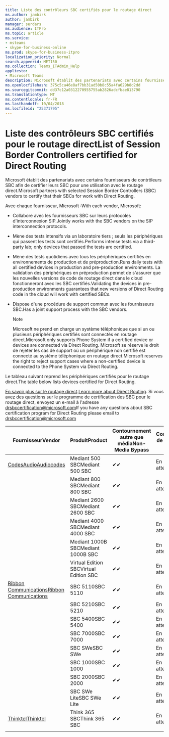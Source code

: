 ```yaml
---
title: Liste des contrôleurs SBC certifiés pour le routage direct
ms.author: jambirk
author: jambirk
manager: serdars
ms.audience: ITPro
ms.topic: article
ms.service:
- msteams
- skype-for-business-online
ms.prod: skype-for-business-itpro
localization_priority: Normal
search.appverid: MET150
ms.collection: Teams_ITAdmin_Help
appliesto:
- Microsoft Teams
description: Microsoft établit des partenariats avec certains fournisseurs SBC afin de certifier leur SBC pour une utilisation avec le routage direct.
ms.openlocfilehash: 375c5ca46e8af7bb31ad50b8c55a4fa629b8d2dd
ms.sourcegitcommit: dd37c12a0312270955755ab2826adcfbae813790
ms.translationtype: MT
ms.contentlocale: fr-FR
ms.lasthandoff: 10/04/2018
ms.locfileid: "25371795"
---
```

# <a name="list-of-session-border-controllers-certified-for-direct-routing"></a><span data-ttu-id="f0233-103">Liste des contrôleurs SBC certifiés pour le routage direct</span><span class="sxs-lookup"><span data-stu-id="f0233-103">List of Session Border Controllers certified for Direct Routing</span></span>

<span data-ttu-id="f0233-104">Microsoft établit des partenariats avec certains fournisseurs de contrôleurs SBC afin de certifier leurs SBC pour une utilisation avec le routage direct.</span><span class="sxs-lookup"><span data-stu-id="f0233-104">Microsoft partners with selected Session Border Controllers (SBC) vendors to certify that their SBCs for work with Direct Routing.</span></span> 

<span data-ttu-id="f0233-105">Avec chaque fournisseur, Microsoft :</span><span class="sxs-lookup"><span data-stu-id="f0233-105">With each vendor, Microsoft:</span></span> 

- <span data-ttu-id="f0233-106">Collabore avec les fournisseurs SBC sur leurs protocoles d'interconnexion SIP.</span><span class="sxs-lookup"><span data-stu-id="f0233-106">Jointly works with the SBC vendors on the SIP interconnection protocols.</span></span>
- <span data-ttu-id="f0233-107">Mène des tests intensifs via un laboratoire tiers ; seuls les périphériques qui passent les tests sont certifiés.</span><span class="sxs-lookup"><span data-stu-id="f0233-107">Performs intense tests via a third-party lab; only devices that passed the tests are certified.</span></span> 
- <span data-ttu-id="f0233-108">Mène des tests quotidiens avec tous les périphériques certifiés en environnements de production et de préproduction.</span><span class="sxs-lookup"><span data-stu-id="f0233-108">Runs daily tests with all certified devices in production and pre-production environments.</span></span> <span data-ttu-id="f0233-109">La validation des périphériques en préproduction permet de s'assurer que les nouvelles versions de code de routage direct dans le cloud fonctionneront avec les SBC certifiés.</span><span class="sxs-lookup"><span data-stu-id="f0233-109">Validating the devices in pre-production environments guarantees that new versions of Direct Routing code in the cloud will work with certified SBCs.</span></span> 
- <span data-ttu-id="f0233-110">Dispose d'une procédure de support commun avec les fournisseurs SBC.</span><span class="sxs-lookup"><span data-stu-id="f0233-110">Has a joint support process with the SBC vendors.</span></span>


  > [!NOTE]
  > <span data-ttu-id="f0233-111">Microsoft ne prend en charge un système téléphonique que si un ou plusieurs périphériques certifiés sont connectés en routage direct.</span><span class="sxs-lookup"><span data-stu-id="f0233-111">Microsoft only supports Phone System if a certified device or devices are connected via Direct Routing.</span></span> <span data-ttu-id="f0233-112">Microsoft se réserve le droit de rejeter les cas de support où un périphérique non certifié est connecté au système téléphonique en routage direct.</span><span class="sxs-lookup"><span data-stu-id="f0233-112">Microsoft reserves the right to reject support cases where a non-certified device is connected to the Phone System via Direct Routing.</span></span> 

<span data-ttu-id="f0233-113">Le tableau suivant reprend les périphériques certifiés pour le routage direct.</span><span class="sxs-lookup"><span data-stu-id="f0233-113">The table below lists devices certified for Direct Routing.</span></span> 

<span data-ttu-id="f0233-114">[En savoir plus sur le routage direct](https://aka.ms/dr).</span><span class="sxs-lookup"><span data-stu-id="f0233-114">[Learn more about Direct Routing](https://aka.ms/dr).</span></span> <span data-ttu-id="f0233-115">Si vous avez des questions sur le programme de certification des SBC pour le routage direct, envoyez un e-mail à l'adresse drsbccertification@microsoft.com</span><span class="sxs-lookup"><span data-stu-id="f0233-115">If you have any questions about SBC certification program for Direct Routing please email to drsbccertification@microsoft.com</span></span>


|                                                       <span data-ttu-id="f0233-116">Fournisseur</span><span class="sxs-lookup"><span data-stu-id="f0233-116">Vendor</span></span>                                                        |       <span data-ttu-id="f0233-117">Produit</span><span class="sxs-lookup"><span data-stu-id="f0233-117">Product</span></span>       | <span data-ttu-id="f0233-118">Contournement autre que média</span><span class="sxs-lookup"><span data-stu-id="f0233-118">Non-Media Bypass</span></span> | <span data-ttu-id="f0233-119">Contournement de média</span><span class="sxs-lookup"><span data-stu-id="f0233-119">Media Bypass</span></span> | <span data-ttu-id="f0233-120">Version du logiciel</span><span class="sxs-lookup"><span data-stu-id="f0233-120">Software Version</span></span> |
|---------------------------------------------------------------------------------------------------------------------|---------------------|------------------|--------------|------------------|
| [<span data-ttu-id="f0233-121">CodesAudio</span><span class="sxs-lookup"><span data-stu-id="f0233-121">Audiocodes</span></span>](https://www.audiocodes.com/solutions-products/products/products-for-microsoft-365/sbcs-media-gateways) |   <span data-ttu-id="f0233-122">Mediant 500 SBC</span><span class="sxs-lookup"><span data-stu-id="f0233-122">Mediant 500 SBC</span></span>   |     <span data-ttu-id="f0233-123">&#10004;</span><span class="sxs-lookup"><span data-stu-id="f0233-123">&#10004;</span></span>     |   <span data-ttu-id="f0233-124">En attente</span><span class="sxs-lookup"><span data-stu-id="f0233-124">Pending</span></span>    |  <span data-ttu-id="f0233-125">7.20A.200.055</span><span class="sxs-lookup"><span data-stu-id="f0233-125">7.20A.200.055</span></span>   |
|                                                                                                                     |   <span data-ttu-id="f0233-126">Mediant 800 SBC</span><span class="sxs-lookup"><span data-stu-id="f0233-126">Mediant 800 SBC</span></span>   |     <span data-ttu-id="f0233-127">&#10004;</span><span class="sxs-lookup"><span data-stu-id="f0233-127">&#10004;</span></span>     |   <span data-ttu-id="f0233-128">En attente</span><span class="sxs-lookup"><span data-stu-id="f0233-128">Pending</span></span>    |  <span data-ttu-id="f0233-129">7.20A.200.055</span><span class="sxs-lookup"><span data-stu-id="f0233-129">7.20A.200.055</span></span>   |
|                                                                                                                     |  <span data-ttu-id="f0233-130">Mediant 2600 SBC</span><span class="sxs-lookup"><span data-stu-id="f0233-130">Mediant 2600 SBC</span></span>   |     <span data-ttu-id="f0233-131">&#10004;</span><span class="sxs-lookup"><span data-stu-id="f0233-131">&#10004;</span></span>     |   <span data-ttu-id="f0233-132">En attente</span><span class="sxs-lookup"><span data-stu-id="f0233-132">Pending</span></span>    |  <span data-ttu-id="f0233-133">7.20A.200.055</span><span class="sxs-lookup"><span data-stu-id="f0233-133">7.20A.200.055</span></span>   |
|                                                                                                                     |  <span data-ttu-id="f0233-134">Mediant 4000 SBC</span><span class="sxs-lookup"><span data-stu-id="f0233-134">Mediant 4000 SBC</span></span>   |     <span data-ttu-id="f0233-135">&#10004;</span><span class="sxs-lookup"><span data-stu-id="f0233-135">&#10004;</span></span>     |   <span data-ttu-id="f0233-136">En attente</span><span class="sxs-lookup"><span data-stu-id="f0233-136">Pending</span></span>    |  <span data-ttu-id="f0233-137">7.20A.200.055</span><span class="sxs-lookup"><span data-stu-id="f0233-137">7.20A.200.055</span></span>   |
|                                                                                                                     | <span data-ttu-id="f0233-138">Mediant 1000B SBC</span><span class="sxs-lookup"><span data-stu-id="f0233-138">Mediant 1000B  SBC</span></span>  |     <span data-ttu-id="f0233-139">&#10004;</span><span class="sxs-lookup"><span data-stu-id="f0233-139">&#10004;</span></span>     |   <span data-ttu-id="f0233-140">En attente</span><span class="sxs-lookup"><span data-stu-id="f0233-140">Pending</span></span>    |  <span data-ttu-id="f0233-141">7.20A.200.055</span><span class="sxs-lookup"><span data-stu-id="f0233-141">7.20A.200.055</span></span>   |
|                                                                                                                     | <span data-ttu-id="f0233-142">Virtual Edition SBC</span><span class="sxs-lookup"><span data-stu-id="f0233-142">Virtual Edition SBC</span></span> |     <span data-ttu-id="f0233-143">&#10004;</span><span class="sxs-lookup"><span data-stu-id="f0233-143">&#10004;</span></span>     |   <span data-ttu-id="f0233-144">En attente</span><span class="sxs-lookup"><span data-stu-id="f0233-144">Pending</span></span>    |  <span data-ttu-id="f0233-145">7.20A.200.055</span><span class="sxs-lookup"><span data-stu-id="f0233-145">7.20A.200.055</span></span>   |
|  [<span data-ttu-id="f0233-146">Ribbon Communications</span><span class="sxs-lookup"><span data-stu-id="f0233-146">Ribbon Communications</span></span>](https://ribboncommunications.com/solutions/enterprise-solutions/microsoft-skype-business)  |      <span data-ttu-id="f0233-147">SBC 5110</span><span class="sxs-lookup"><span data-stu-id="f0233-147">SBC 5110</span></span>       |     <span data-ttu-id="f0233-148">&#10004;</span><span class="sxs-lookup"><span data-stu-id="f0233-148">&#10004;</span></span>     |   <span data-ttu-id="f0233-149">En attente</span><span class="sxs-lookup"><span data-stu-id="f0233-149">Pending</span></span>    |       <span data-ttu-id="f0233-150">V6.2</span><span class="sxs-lookup"><span data-stu-id="f0233-150">V6.2</span></span>       |
|                                                                                                                     |      <span data-ttu-id="f0233-151">SBC 5210</span><span class="sxs-lookup"><span data-stu-id="f0233-151">SBC 5210</span></span>       |     <span data-ttu-id="f0233-152">&#10004;</span><span class="sxs-lookup"><span data-stu-id="f0233-152">&#10004;</span></span>     |   <span data-ttu-id="f0233-153">En attente</span><span class="sxs-lookup"><span data-stu-id="f0233-153">Pending</span></span>    |       <span data-ttu-id="f0233-154">V6.2</span><span class="sxs-lookup"><span data-stu-id="f0233-154">V6.2</span></span>       |
|                                                                                                                     |      <span data-ttu-id="f0233-155">SBC 5400</span><span class="sxs-lookup"><span data-stu-id="f0233-155">SBC 5400</span></span>       |     <span data-ttu-id="f0233-156">&#10004;</span><span class="sxs-lookup"><span data-stu-id="f0233-156">&#10004;</span></span>     |   <span data-ttu-id="f0233-157">En attente</span><span class="sxs-lookup"><span data-stu-id="f0233-157">Pending</span></span>    |       <span data-ttu-id="f0233-158">V6.2</span><span class="sxs-lookup"><span data-stu-id="f0233-158">V6.2</span></span>       |
|                                                                                                                     |      <span data-ttu-id="f0233-159">SBC 7000</span><span class="sxs-lookup"><span data-stu-id="f0233-159">SBC 7000</span></span>       |     <span data-ttu-id="f0233-160">&#10004;</span><span class="sxs-lookup"><span data-stu-id="f0233-160">&#10004;</span></span>     |   <span data-ttu-id="f0233-161">En attente</span><span class="sxs-lookup"><span data-stu-id="f0233-161">Pending</span></span>    |       <span data-ttu-id="f0233-162">V6.2</span><span class="sxs-lookup"><span data-stu-id="f0233-162">V6.2</span></span>       |
|                                                                                                                     |       <span data-ttu-id="f0233-163">SBC SWe</span><span class="sxs-lookup"><span data-stu-id="f0233-163">SBC SWe</span></span>       |     <span data-ttu-id="f0233-164">&#10004;</span><span class="sxs-lookup"><span data-stu-id="f0233-164">&#10004;</span></span>     |   <span data-ttu-id="f0233-165">En attente</span><span class="sxs-lookup"><span data-stu-id="f0233-165">Pending</span></span>    |       <span data-ttu-id="f0233-166">V6.2</span><span class="sxs-lookup"><span data-stu-id="f0233-166">V6.2</span></span>       |
|                                                                                                                     |      <span data-ttu-id="f0233-167">SBC 1000</span><span class="sxs-lookup"><span data-stu-id="f0233-167">SBC 1000</span></span>       |     <span data-ttu-id="f0233-168">&#10004;</span><span class="sxs-lookup"><span data-stu-id="f0233-168">&#10004;</span></span>     |   <span data-ttu-id="f0233-169">En attente</span><span class="sxs-lookup"><span data-stu-id="f0233-169">Pending</span></span>    |      <span data-ttu-id="f0233-170">V7.0.2</span><span class="sxs-lookup"><span data-stu-id="f0233-170">V7.0.2</span></span>      |
|                                                                                                                     |      <span data-ttu-id="f0233-171">SBC 2000</span><span class="sxs-lookup"><span data-stu-id="f0233-171">SBC 2000</span></span>       |     <span data-ttu-id="f0233-172">&#10004;</span><span class="sxs-lookup"><span data-stu-id="f0233-172">&#10004;</span></span>     |   <span data-ttu-id="f0233-173">En attente</span><span class="sxs-lookup"><span data-stu-id="f0233-173">Pending</span></span>    |      <span data-ttu-id="f0233-174">V7.0.2</span><span class="sxs-lookup"><span data-stu-id="f0233-174">V7.0.2</span></span>      |
|                                                                                                                     |    <span data-ttu-id="f0233-175">SBC SWe Lite</span><span class="sxs-lookup"><span data-stu-id="f0233-175">SBC SWe Lite</span></span>     |     <span data-ttu-id="f0233-176">&#10004;</span><span class="sxs-lookup"><span data-stu-id="f0233-176">&#10004;</span></span>     |   <span data-ttu-id="f0233-177">En attente</span><span class="sxs-lookup"><span data-stu-id="f0233-177">Pending</span></span>    |      <span data-ttu-id="f0233-178">V7.0.4</span><span class="sxs-lookup"><span data-stu-id="f0233-178">V7.0.4</span></span>      |
|                     [<span data-ttu-id="f0233-179">Thinktel</span><span class="sxs-lookup"><span data-stu-id="f0233-179">Thinktel</span></span>](https://www.thinktel.ca/services/think-365/think-365-overview/)                      |    <span data-ttu-id="f0233-180">Think 365 SBC</span><span class="sxs-lookup"><span data-stu-id="f0233-180">Think 365 SBC</span></span>    |     <span data-ttu-id="f0233-181">&#10004;</span><span class="sxs-lookup"><span data-stu-id="f0233-181">&#10004;</span></span>     |   <span data-ttu-id="f0233-182">En attente</span><span class="sxs-lookup"><span data-stu-id="f0233-182">Pending</span></span>    |       <span data-ttu-id="f0233-183">V1.4</span><span class="sxs-lookup"><span data-stu-id="f0233-183">V1.4</span></span>       |
|                                                                                                                     |                     |                  |              |                  |

